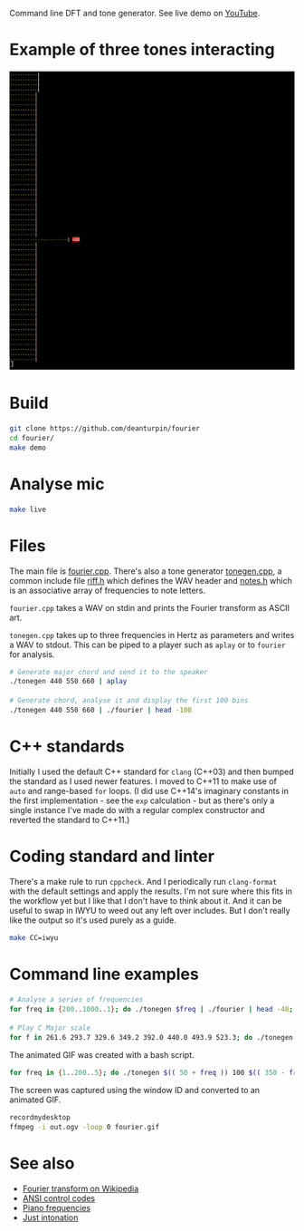 Command line DFT and tone generator. See live demo on
[YouTube](https://www.youtube.com/watch?v=hwsOKpBg6zo).

# Example of three tones interacting
![](fourier.gif)

# Build
```bash
git clone https://github.com/deanturpin/fourier
cd fourier/
make demo
```

# Analyse mic
```bash
make live
```
# Files
The main file is [fourier.cpp](fourier.cpp). There's also a tone generator
[tonegen.cpp](tonegen.cpp), a common include file [riff.h](riff.h) which
defines the WAV header and [notes.h](notes.h) which is an associative array of
frequencies to note letters.

```fourier.cpp``` takes a WAV on stdin and prints the Fourier transform as
ASCII art.

```tonegen.cpp``` takes up to three frequencies in Hertz as parameters and
writes a WAV to stdout. This can be piped to a player such as ```aplay``` or to
```fourier``` for analysis.

```bash
# Generate major chord and send it to the speaker
./tonegen 440 550 660 | aplay

# Generate chord, analyse it and display the first 100 bins
./tonegen 440 550 660 | ./fourier | head -100
```
# C++ standards
Initially I used the default C++ standard for ```clang``` (C++03) and then
bumped the standard as I used newer features. I moved to C++11 to make use of
```auto``` and range-based ```for``` loops. (I did use C++14's imaginary
constants in the first implementation - see the ```exp``` calculation - but as
there's only a single instance I've made do with a regular complex constructor
and reverted the standard to C++11.)

# Coding standard and linter
There's a make rule to run ```cppcheck```. And I periodically run
```clang-format``` with the default settings and apply the results. I'm not
sure where this fits in the workflow yet but I like that I don't have to think
about it. And it can be useful to swap in IWYU to weed out any left over
includes. But I don't really like the output so it's used purely as a guide.
```bash
make CC=iwyu
```

# Command line examples
```bash
# Analyse a series of frequencies
for freq in {200..1000..1}; do ./tonegen $freq | ./fourier | head -48; done

# Play C Major scale
for f in 261.6 293.7 329.6 349.2 392.0 440.0 493.9 523.3; do ./tonegen $f | aplay -q; done
```

The animated GIF was created with a bash script.
```bash
for freq in {1..200..5}; do ./tonegen $(( 50 + freq )) 100 $(( 350 - freq ))| ./fourier | head -48; done
```

The screen was captured using the window ID and converted to an animated GIF.
```bash
recordmydesktop
ffmpeg -i out.ogv -loop 0 fourier.gif
```
# See also
* [Fourier transform on Wikipedia](https://en.wikipedia.org/wiki/Fourier_transform#Example)
* [ANSI control codes](http://misc.flogisoft.com/bash/tip_colors_and_formatting)
* [Piano frequencies](https://en.wikipedia.org/wiki/Piano_key_frequencies)
* [Just intonation](https://en.wikipedia.org/wiki/Just_intonation)
